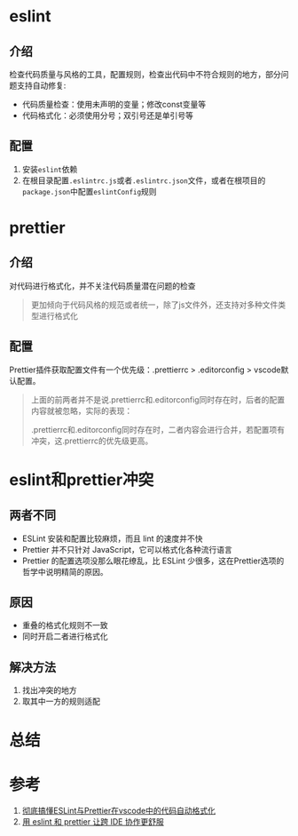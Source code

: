 # eslint

## 介绍
检查代码质量与风格的工具，配置规则，检查出代码中不符合规则的地方，部分问题支持自动修复:
- 代码质量检查：使用未声明的变量；修改const变量等
- 代码格式化：必须使用分号；双引号还是单引号等

## 配置

1. 安装`eslint`依赖
2. 在根目录配置`.eslintrc.js`或者`.eslintrc.json`文件，或者在根项目的`package.json`中配置`eslintConfig`规则

# prettier

## 介绍

对代码进行格式化，并不关注代码质量潜在问题的检查
> 更加倾向于代码风格的规范或者统一，除了js文件外，还支持对多种文件类型进行格式化

## 配置

Prettier插件获取配置文件有一个优先级：.prettierrc > .editorconfig > vscode默认配置。

> 上面的前两者并不是说.prettierrc和.editorconfig同时存在时，后者的配置内容就被忽略，实际的表现： 
> 
> .prettierrc和.editorconfig同时存在时，二者内容会进行合并，若配置项有冲突，这.prettierrc的优先级更高。

# eslint和prettier冲突

## 两者不同

- ESLint 安装和配置比较麻烦，而且 lint 的速度并不快
- Prettier 并不只针对 JavaScript，它可以格式化各种流行语言
- Prettier 的配置选项没那么眼花缭乱，比 ESLint 少很多，这在Prettier选项的哲学中说明精简的原因。

## 原因

- 重叠的格式化规则不一致
- 同时开启二者进行格式化


## 解决方法

1. 找出冲突的地方
2. 取其中一方的规则适配


# 总结


# 参考
1. [彻底搞懂ESLint与Prettier在vscode中的代码自动格式化](https://juejin.cn/post/7156893291726782500)
2. [用 eslint 和 prettier 让跨 IDE 协作更舒服](https://segmentfault.com/a/1190000040927431)